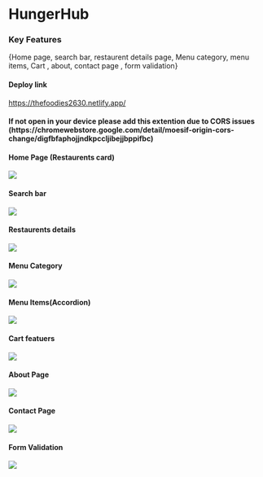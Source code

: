 # HungerHub

<h3>Key Features</h3>
<p>{Home page, search bar, restaurent details page, Menu category, menu items, Cart , about, contact page , form validation}</p>
<h4>Deploy link</h4>

<a>https://thefoodies2630.netlify.app/</a>

<h4>If not open in your device please add this extention due to CORS issues (https://chromewebstore.google.com/detail/moesif-origin-cors-change/digfbfaphojjndkpccljibejjbppifbc)</h4>

<h4>Home Page (Restaurents card)</h4>
<img src="https://github.com/dvverma03/TheFOODIES/assets/116081426/e3ed5231-13b1-4433-acf2-3d7e4679b13a">

<h4>Search bar</h4>
<img src="https://github.com/dvverma03/TheFOODIES/assets/116081426/a4d6af61-b810-4f57-8d95-bf96fcc33161">

<h4>Restaurents details</h4>
<img src="https://github.com/dvverma03/TheFOODIES/assets/116081426/6db5b0de-eac6-4489-8fd9-ed23fe14081c">


<h4>Menu Category</h4>
<img src="https://github.com/dvverma03/TheFOODIES/assets/116081426/47163c21-273d-440d-b189-6dce5bf0de71">

<h4>Menu Items(Accordion)</h4>
<img src="https://github.com/dvverma03/TheFOODIES/assets/116081426/bc94a06e-7efd-4035-8797-ffc490bb6da1">

<h4>Cart featuers</h4>
<img src="https://github.com/dvverma03/TheFOODIES/assets/116081426/93fbf3f6-5353-4eed-899f-f247da1b36e5">

<h4>About Page </h4>
<img src="https://github.com/dvverma03/TheFOODIES/assets/116081426/ab80c86f-0e83-4dec-a695-d5ab857a60e1">

<h4>Contact Page</h4>
<img src="https://github.com/dvverma03/TheFOODIES/assets/116081426/0db44f02-389c-4700-a85f-3a35288115a0">

<h4>Form Validation</h4>
<img src="https://github.com/dvverma03/TheFOODIES/assets/116081426/0e7208e7-f42d-4fd8-9097-478be0eeb4d3">

